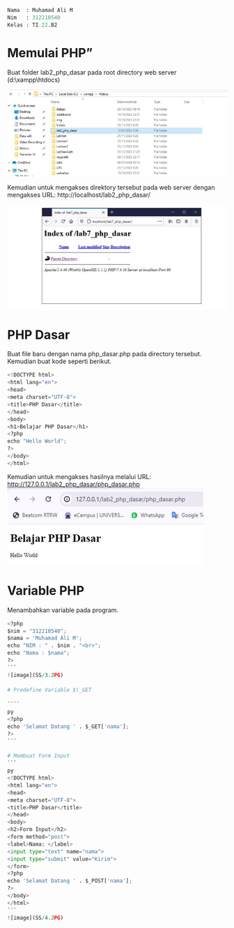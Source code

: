 ```py
Nama  : Muhamad Ali M
Nim   : 312210540
Kelas : TI.22.B2
```

# Memulai PHP”

Buat folder lab2_php_dasar pada root directory web server (d:\xampp\htdocs)

![image](SS/0.JPG)

Kemudian untuk mengakses direktory tersebut pada web server dengan mengakses URL:
http://localhost/lab2_php_dasar/

![image](SS/1.JPG)

# PHP Dasar

Buat file baru dengan nama php_dasar.php pada directory tersebut. Kemudian buat kode seperti
berikut.

```py
<!DOCTYPE html>
<html lang="en">
<head>
<meta charset="UTF-8">
<title>PHP Dasar</title>
</head>
<body>
<h1>Belajar PHP Dasar</h1>
<?php
echo "Hello World";
?>
</body>
</html>
```

Kemudian untuk mengakses hasilnya melalui URL: http://127.0.0.1/lab2_php_dasar/php_dasar.php
![image](SS/2.JPG)

# Variable PHP

Menambahkan variable pada program.

`````py
<?php
$nim = "312210540";
$nama = 'Muhamad Ali M';
echo "NIM : " . $nim . "<br>";
echo "Nama : $nama";
?>
```
![image](SS/3.JPG)

# Predefine Variable $\_GET

````
py
<?php
echo 'Selamat Datang ' . $_GET['nama'];
?>
```

# Membuat Form Input
```
py
<!DOCTYPE html>
<html lang="en">
<head>
<meta charset="UTF-8">
<title>PHP Dasar</title>
</head>
<body>
<h2>Form Input</h2>
<form method="post">
<label>Nama: </label>
<input type="text" name="nama">
<input type="submit" value="Kirim">
</form>
<?php
echo 'Selamat Datang ' . $_POST['nama'];
?>
</body>
</html>
```
![image](SS/4.JPG)
`````
